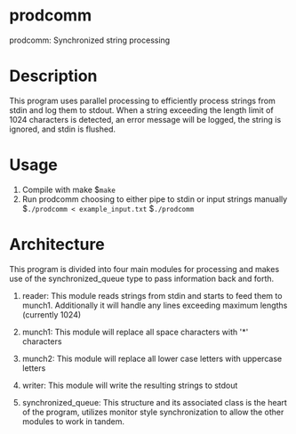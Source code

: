 # prodcomm
prodcomm: Synchronized string processing

# Description
This program uses parallel processing to efficiently process strings from stdin and log them to stdout. When a string exceeding the length limit of 1024 characters is detected, an error message will be logged, the string is ignored, and stdin is flushed.

# Usage 
1. Compile with make
$```make```
2. Run prodcomm choosing to either pipe to stdin or input strings manually
$```./prodcomm < example_input.txt```
$```./prodcomm```

# Architecture
This program is divided into four main modules for processing and makes use of the synchronized_queue type to pass information back and forth. 

1. reader: This module reads strings from stdin and starts to feed them to munch1. Additionally it will handle any lines exceeding maximum lengths (currently 1024)

2. munch1: This module will replace all space characters with '*' characters

3. munch2: This module will replace all lower case letters with uppercase letters

4. writer: This module will write the resulting strings to stdout

5. synchronized_queue: This structure and its associated class is the heart of the program, utilizes monitor style synchronization to allow the other modules to work in tandem. 
